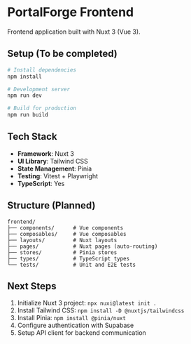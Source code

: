 # PortalForge Frontend

Frontend application built with Nuxt 3 (Vue 3).

## Setup (To be completed)

```bash
# Install dependencies
npm install

# Development server
npm run dev

# Build for production
npm run build
```

## Tech Stack

- **Framework**: Nuxt 3
- **UI Library**: Tailwind CSS
- **State Management**: Pinia
- **Testing**: Vitest + Playwright
- **TypeScript**: Yes

## Structure (Planned)

```
frontend/
├── components/      # Vue components
├── composables/     # Vue composables
├── layouts/         # Nuxt layouts
├── pages/           # Nuxt pages (auto-routing)
├── stores/          # Pinia stores
├── types/           # TypeScript types
└── tests/           # Unit and E2E tests
```

## Next Steps

1. Initialize Nuxt 3 project: `npx nuxi@latest init .`
2. Install Tailwind CSS: `npm install -D @nuxtjs/tailwindcss`
3. Install Pinia: `npm install @pinia/nuxt`
4. Configure authentication with Supabase
5. Setup API client for backend communication

